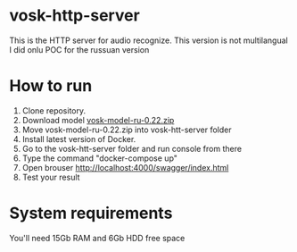 # vosk-http-server
This is the HTTP server for audio recognize. This version is not multilangual I did onlu POC for the russuan version

# How to run
1. Clone repository.
2. Download model [vosk-model-ru-0.22.zip](https://alphacephei.com/vosk/models/vosk-model-ru-0.22.zip)
3. Move vosk-model-ru-0.22.zip into vosk-htt-server folder
4. Install latest version of Docker.
5. Go to the vosk-htt-server folder and run console from there
6. Type the command "docker-compose up"
7. Open brouser [http://localhost:4000/swagger/index.html](http://localhost:4000/swagger/index.html)
8. Test your result

# System requirements
You'll need 15Gb RAM and 6Gb HDD free space
